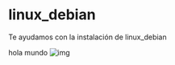 # linux_debian
Te ayudamos con la instalación de linux_debian 

hola mundo
![img](imagenes_debian/Presentaci%C3%B3n1.jpg)
